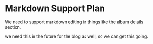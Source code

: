 # Markdown Support Plan

We need to support markdown editing in things like the album details section.

we need this in the future for the blog as well, so we can get this going.
